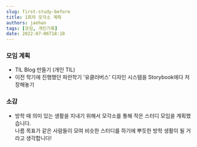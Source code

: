 ```yaml
---
slug: first-study-before
title: 1회차 모각소 계획
authors: jaehan
tags: [모임, 개인기록]
date: 2022-07-06T18:10
---
```


### 모임 계획

- TIL Blog 만들기 (개인 TIL)
- 이전 학기에 진행했던 파란학기 '유클러버스' 디자인 시스템을 Storybook에다 저장해놓기

### 소감

- 방학 때 의미 있는 생활을 지내기 위해서 모각소를 통해 작은 스터디 모임을 계획했습니다.  
  나름 목표가 같은 사람들이 모여 비슷한 스터디를 하기에 뿌듯한 방학 생활이 될 거라고 생각합니다!
